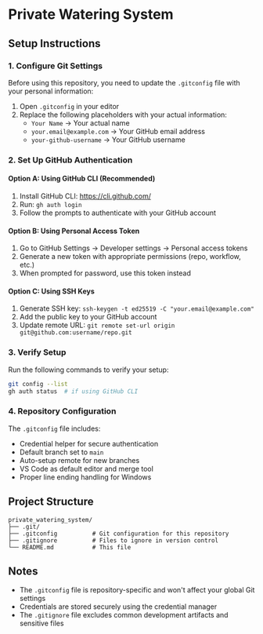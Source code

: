 # Private Watering System

## Setup Instructions

### 1. Configure Git Settings

Before using this repository, you need to update the `.gitconfig` file with your personal information:

1. Open `.gitconfig` in your editor
2. Replace the following placeholders with your actual information:
   - `Your Name` → Your actual name
   - `your.email@example.com` → Your GitHub email address
   - `your-github-username` → Your GitHub username

### 2. Set Up GitHub Authentication

#### Option A: Using GitHub CLI (Recommended)
1. Install GitHub CLI: https://cli.github.com/
2. Run: `gh auth login`
3. Follow the prompts to authenticate with your GitHub account

#### Option B: Using Personal Access Token
1. Go to GitHub Settings → Developer settings → Personal access tokens
2. Generate a new token with appropriate permissions (repo, workflow, etc.)
3. When prompted for password, use this token instead

#### Option C: Using SSH Keys
1. Generate SSH key: `ssh-keygen -t ed25519 -C "your.email@example.com"`
2. Add the public key to your GitHub account
3. Update remote URL: `git remote set-url origin git@github.com:username/repo.git`

### 3. Verify Setup

Run the following commands to verify your setup:

```bash
git config --list
gh auth status  # if using GitHub CLI
```

### 4. Repository Configuration

The `.gitconfig` file includes:
- Credential helper for secure authentication
- Default branch set to `main`
- Auto-setup remote for new branches
- VS Code as default editor and merge tool
- Proper line ending handling for Windows

## Project Structure

```
private_watering_system/
├── .git/
├── .gitconfig          # Git configuration for this repository
├── .gitignore          # Files to ignore in version control
└── README.md           # This file
```

## Notes

- The `.gitconfig` file is repository-specific and won't affect your global Git settings
- Credentials are stored securely using the credential manager
- The `.gitignore` file excludes common development artifacts and sensitive files 